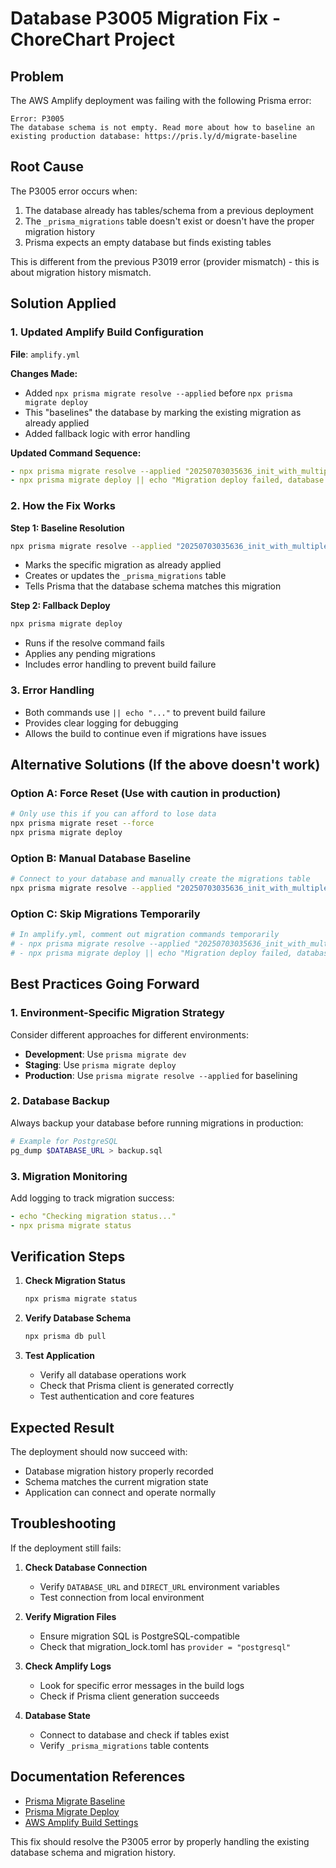 # Database P3005 Migration Fix - ChoreChart Project

## Problem
The AWS Amplify deployment was failing with the following Prisma error:
```
Error: P3005
The database schema is not empty. Read more about how to baseline an existing production database: https://pris.ly/d/migrate-baseline
```

## Root Cause
The P3005 error occurs when:
1. The database already has tables/schema from a previous deployment
2. The `_prisma_migrations` table doesn't exist or doesn't have the proper migration history
3. Prisma expects an empty database but finds existing tables

This is different from the previous P3019 error (provider mismatch) - this is about migration history mismatch.

## Solution Applied

### 1. Updated Amplify Build Configuration
**File**: `amplify.yml`

**Changes Made:**
- Added `npx prisma migrate resolve --applied` before `npx prisma migrate deploy`
- This "baselines" the database by marking the existing migration as already applied
- Added fallback logic with error handling

**Updated Command Sequence:**
```yaml
- npx prisma migrate resolve --applied "20250703035636_init_with_multiple_parents" || echo "Migration resolve failed, trying deploy..."
- npx prisma migrate deploy || echo "Migration deploy failed, database may already be up to date"
```

### 2. How the Fix Works

**Step 1: Baseline Resolution**
```bash
npx prisma migrate resolve --applied "20250703035636_init_with_multiple_parents"
```
- Marks the specific migration as already applied
- Creates or updates the `_prisma_migrations` table
- Tells Prisma that the database schema matches this migration

**Step 2: Fallback Deploy**
```bash
npx prisma migrate deploy
```
- Runs if the resolve command fails
- Applies any pending migrations
- Includes error handling to prevent build failure

### 3. Error Handling
- Both commands use `|| echo "..."` to prevent build failure
- Provides clear logging for debugging
- Allows the build to continue even if migrations have issues

## Alternative Solutions (If the above doesn't work)

### Option A: Force Reset (Use with caution in production)
```bash
# Only use this if you can afford to lose data
npx prisma migrate reset --force
npx prisma migrate deploy
```

### Option B: Manual Database Baseline
```bash
# Connect to your database and manually create the migrations table
npx prisma migrate resolve --applied "20250703035636_init_with_multiple_parents"
```

### Option C: Skip Migrations Temporarily
```yaml
# In amplify.yml, comment out migration commands temporarily
# - npx prisma migrate resolve --applied "20250703035636_init_with_multiple_parents" || echo "Migration resolve failed, trying deploy..."
# - npx prisma migrate deploy || echo "Migration deploy failed, database may already be up to date"
```

## Best Practices Going Forward

### 1. Environment-Specific Migration Strategy
Consider different approaches for different environments:
- **Development**: Use `prisma migrate dev`
- **Staging**: Use `prisma migrate deploy`
- **Production**: Use `prisma migrate resolve --applied` for baselining

### 2. Database Backup
Always backup your database before running migrations in production:
```bash
# Example for PostgreSQL
pg_dump $DATABASE_URL > backup.sql
```

### 3. Migration Monitoring
Add logging to track migration success:
```yaml
- echo "Checking migration status..."
- npx prisma migrate status
```

## Verification Steps

1. **Check Migration Status**
   ```bash
   npx prisma migrate status
   ```

2. **Verify Database Schema**
   ```bash
   npx prisma db pull
   ```

3. **Test Application**
   - Verify all database operations work
   - Check that Prisma client is generated correctly
   - Test authentication and core features

## Expected Result
The deployment should now succeed with:
- Database migration history properly recorded
- Schema matches the current migration state
- Application can connect and operate normally

## Troubleshooting

If the deployment still fails:

1. **Check Database Connection**
   - Verify `DATABASE_URL` and `DIRECT_URL` environment variables
   - Test connection from local environment

2. **Verify Migration Files**
   - Ensure migration SQL is PostgreSQL-compatible
   - Check that migration_lock.toml has `provider = "postgresql"`

3. **Check Amplify Logs**
   - Look for specific error messages in the build logs
   - Check if Prisma client generation succeeds

4. **Database State**
   - Connect to database and check if tables exist
   - Verify `_prisma_migrations` table contents

## Documentation References
- [Prisma Migrate Baseline](https://pris.ly/d/migrate-baseline)
- [Prisma Migrate Deploy](https://www.prisma.io/docs/reference/api-reference/command-reference#migrate-deploy)
- [AWS Amplify Build Settings](https://docs.aws.amazon.com/amplify/latest/userguide/build-settings.html)

This fix should resolve the P3005 error by properly handling the existing database schema and migration history.